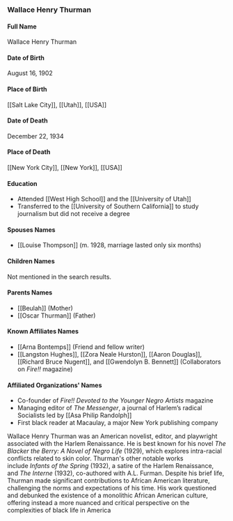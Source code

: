 ### Wallace Henry Thurman

#### Full Name

Wallace Henry Thurman

#### Date of Birth

August 16, 1902

#### Place of Birth

[[Salt Lake City]], [[Utah]], [[USA]]

#### Date of Death

December 22, 1934

#### Place of Death

[[New York City]], [[New York]], [[USA]]

#### Education

- Attended [[West High School]] and the [[University of Utah]]
- Transferred to the [[University of Southern California]] to study journalism but did not receive a degree

#### Spouses Names

- [[Louise Thompson]] (m. 1928, marriage lasted only six months)

#### Children Names

Not mentioned in the search results.

#### Parents Names

- [[Beulah]] (Mother)
- [[Oscar Thurman]] (Father)

#### Known Affiliates Names

- [[Arna Bontemps]] (Friend and fellow writer)
- [[Langston Hughes]], [[Zora Neale Hurston]], [[Aaron Douglas]], [[Richard Bruce Nugent]], and [[Gwendolyn B. Bennett]] (Collaborators on _Fire!!_ magazine)

#### Affiliated Organizations' Names

- Co-founder of _Fire!! Devoted to the Younger Negro Artists_ magazine
- Managing editor of _The Messenger_, a journal of Harlem’s radical Socialists led by [[Asa Philip Randolph]]
- First black reader at Macaulay, a major New York publishing company

Wallace Henry Thurman was an American novelist, editor, and playwright associated with the Harlem Renaissance. He is best known for his novel _The Blacker the Berry: A Novel of Negro Life_ (1929), which explores intra-racial conflicts related to skin color. Thurman's other notable works include _Infants of the Spring_ (1932), a satire of the Harlem Renaissance, and _The Interne_ (1932), co-authored with A.L. Furman. Despite his brief life, Thurman made significant contributions to African American literature, challenging the norms and expectations of his time. His work questioned and debunked the existence of a monolithic African American culture, offering instead a more nuanced and critical perspective on the complexities of black life in America